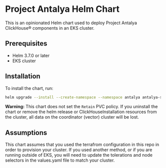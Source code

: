 # Project Antalya Helm Chart

This is an opinionated Helm chart used to deploy Project Antalya ClickHouse® components in an EKS cluster.

## Prerequisites

* Helm 3.7.0 or later
* EKS cluster

## Installation

To install the chart, run:

```bash
helm upgrade --install --create-namespace --namespace antalya antalya-swarm-demo .
```

**Warning:** This chart does not set the `Retain` PVC policy. If you uninstall the chart or remove the helm release or ClickHouseInstallation resources from the cluster, all data on the coordinator (vector) cluster will be lost.

## Assumptions

This chart assumes that you used the terrafrom configuration in this repo in order to provision your cluster. If you used another method, or if you are running outside of EKS, you will need to update the tolerations and node selectors in the values.yaml file to match your cluster.
